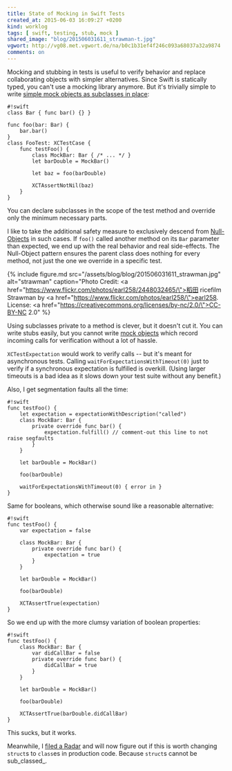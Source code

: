 ```yaml
---
title: State of Mocking in Swift Tests
created_at: 2015-06-03 16:09:27 +0200
kind: worklog
tags: [ swift, testing, stub, mock ]
shared_image: "blog/201506031611_strawman-t.jpg"
vgwort: http://vg08.met.vgwort.de/na/b0c1b31ef4f246c093a68037a32a9874
comments: on
---
```


Mocking and stubbing in tests is useful to verify behavior and replace collaborating objects with simpler alternatives. Since Swift is statically typed, you can't use a mocking library anymore. But it's trivially simple to write [simple mock objects as subclasses in place](http://nshipster.com/xctestcase/):

    #!swift
    class Bar { func bar() {} }
    
    func foo(bar: Bar) {
        bar.bar()
    }
    class FooTest: XCTestCase {
        func testFoo() {
            class MockBar: Bar { /* ... */ }
            let barDouble = MockBar()
        
            let baz = foo(barDouble)
        
            XCTAssertNotNil(baz)
        }
    }
    
You can declare subclasses in the scope of the test method and override only the minimum necessary parts.

I like to take the additional safety measure to exclusively descend from [Null-Objects][nop] in such cases. If `foo()` called another method on its `Bar` parameter than expected, we end up with the real behavior and real side-effects. The Null-Object pattern ensures the parent class does nothing for every method, not just the one we override in a specific test.

{% include figure.md src="/assets/blog/blog/201506031611_strawman.jpg" alt="strawman" caption="Photo Credit: <a href=\"https://www.flickr.com/photos/earl258/2448032465/\">稻田 ricefilm Strawman</a> by <a href=\"https://www.flickr.com/photos/earl258/\">earl258</a>. License: <a href=\"https://creativecommons.org/licenses/by-nc/2.0/\">CC-BY-NC 2.0</a>" %}

Using subclasses private to a method is clever, but it doesn't cut it. You can write stubs easily, but you cannot write [mock objects](http://martinfowler.com/articles/mocksArentStubs.html#TestsWithMockObjects) which record incoming calls for verification without a lot of hassle.

`XCTestExpectation` would work to verify calls -- but it's meant for asynchronous tests. Calling `waitForExpectationsWithTimeout(0)` just to verify if a synchronous expectation is fulfilled is overkill. (Using larger timeouts is a bad idea as it slows down your test suite without any benefit.)

Also, I get segmentation faults all the time:

    #!swift
    func testFoo() {
        let expectation = expectationWithDescription("called")
        class MockBar: Bar {
            private override func bar() {
                expectation.fulfill() // comment-out this line to not raise segfaults
            }
        }
    
        let barDouble = MockBar()
    
        foo(barDouble)
    
        waitForExpectationsWithTimeout(0) { error in }
    }

Same for booleans, which otherwise sound like a reasonable alternative:

    #!swift
    func testFoo() {
        var expectation = false
        
        class MockBar: Bar {
            private override func bar() {
                expectation = true
            }
        }
    
        let barDouble = MockBar()
    
        foo(barDouble)
    
        XCTAssertTrue(expectation)
    }

So we end up with the more clumsy variation of boolean properties:

    #!swift
    func testFoo() {
        class MockBar: Bar {
            var didCallBar = false
            private override func bar() {
                didCallBar = true
            }
        }
        
        let barDouble = MockBar()
        
        foo(barDouble)
        
        XCTAssertTrue(barDouble.didCallBar)
    }

This sucks, but it works.

Meanwhile, I [filed a Radar](https://openradar.appspot.com/21220076) and will now figure out if this is worth changing `struct`s to `class`es in production code. Because `struct`s cannot be sub_classed_.

[nop]: http://en.wikipedia.org/wiki/Null_Object_pattern
